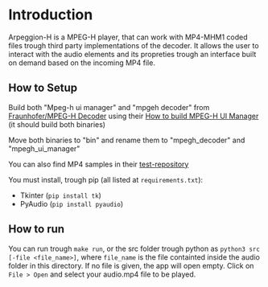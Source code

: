 # Introduction

Arpeggion-H is a MPEG-H player, that can work with MP4-MHM1 coded files trough third party implementations of the decoder. It allows the user to interact with the audio elements and its propreties trough an interface built on demand based on the incoming MP4 file.

## How to Setup

Build both "Mpeg-h ui manager" and "mpgeh decoder" from [Fraunhofer/MPEG-H Decoder](https://github.com/Fraunhofer-IIS/mpeghdec?tab=readme-ov-file) using their [How to build MPEG-H UI Manager](https://github.com/Fraunhofer-IIS/mpeghdec/wiki/MPEG-H-UI-manager-example#how-to-build) (it should build both binaries)

Move both binaries to "bin" and rename them to "mpegh_decoder" and "mpegh_ui_manager"

You can also find MP4 samples in their [test-repository](https://github.com/Fraunhofer-IIS/mpegh-test-content)

You must install, trough pip (all listed at `requirements.txt`):

- Tkinter (`pip install tk`)
- PyAudio (`pip install pyaudio`)

## How to run

You can run trough `make run`, or the src folder trough python as `python3 src [-file <file_name>]`, where `file_name` is the file containted inside the audio folder in this directory. If no file is given, the app will open empty. Click on `File > Open` and select your audio.mp4 file to be played.
